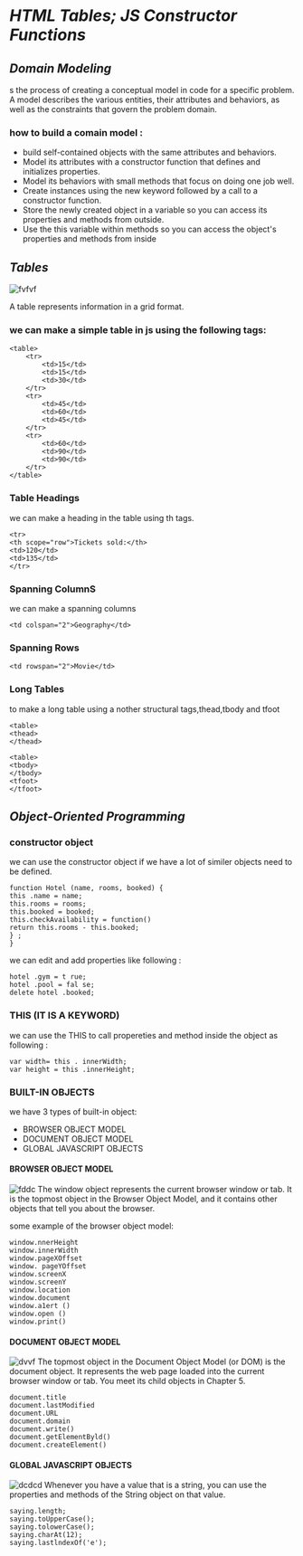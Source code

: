 # ***HTML Tables; JS Constructor Functions***

## ***Domain Modeling***

s the process of creating a conceptual model in code for a specific problem. A model describes the various entities, their attributes and behaviors, as well as the constraints that govern the problem domain.

### how to build a comain model :

+ build self-contained objects with the same attributes and behaviors.
+ Model its attributes with a constructor function that defines and initializes properties.
+ Model its behaviors with small methods that focus on doing one job well.
+ Create instances using the new keyword followed by a call to a constructor function.
+ Store the newly created object in a variable so you can access its properties and methods from outside.
+ Use the this variable within methods so you can access the object's properties and methods from inside

## ***Tables***


![fvfvf](https://www.valentinog.com/blog/static/a8b2dc7adbdc8df1e0748154b813471f/c1b63/html-table-javascript%402x.png
)

A table represents information in a grid format.

### we can make a simple table in js using the following tags:
```
<table>
    <tr>
        <td>15</td>
        <td>15</td>
        <td>30</td>
    </tr>
    <tr>
        <td>45</td>
        <td>60</td>
        <td>45</td>
    </tr>
    <tr>
        <td>60</td>
        <td>90</td>
        <td>90</td>
    </tr>
</table>
```

### Table Headings
we can make a heading in the table using th tags.
```
<tr>
<th scope="row">Tickets sold:</th>
<td>120</td>
<td>135</td>
</tr>
```
### Spanning ColumnS
we can make a spanning columns
```
<td colspan="2">Geography</td>
```
### Spanning Rows
```
<td rowspan="2">Movie</td>
```

### Long Tables
 to make a long table using a nother structural tags,thead,tbody and tfoot
```
<table>
<thead>
</thead>

<table>
<tbody>
</tbody>
<tfoot>
</tfoot>
```

## ***Object-Oriented Programming***

### constructor object 
we can use the constructor object if we have a lot of similer objects need to be defined.
```
function Hotel (name, rooms, booked) {
this .name = name;
this.rooms = rooms;
this.booked = booked;
this.checkAvailability = function()
return this.rooms - this.booked;
} ;
}
```
we can edit and add properties like following :
```
hotel .gym = t rue;
hotel .pool = fal se;
delete hotel .booked;
```
### THIS (IT IS A KEYWORD)
we can use the THIS to call propereties and method inside the object as following :
```
var width= this . innerWidth;
var height = this .innerHeight;
```

### BUILT-IN OBJECTS
we have 3 types of built-in object:
* BROWSER OBJECT MODEL 
* DOCUMENT OBJECT MODEL 
* GLOBAL JAVASCRIPT OBJECTS

#### BROWSER OBJECT MODEL 
![fddc](https://wordpresscom57404.files.wordpress.com/2016/03/bom.jpg)
The window object represents the current browser window or tab. It is the topmost object in the Browser Object Model, and it contains other objects that tell you about the browser.

some example of the browser object model:
```
window.nnerHeight
window.innerWidth
window.pageXOffset
window. pageYOffset
window.screenX
window.screenY
window.location
window.document
window.a1ert ()
window.open ()
window.print()
```
#### DOCUMENT OBJECT MODEL
![dvvf](https://devopedia.org/images/article/282/2000.1595439379.jpg)
The topmost object in the Document Object Model (or DOM) is the document object. It represents the web page loaded into the current browser window or tab. You meet its child objects in Chapter 5.
```
document.title
document.lastModified
document.URL
document.domain
document.write()
document.getElementByld()
document.createElement()
```
#### GLOBAL JAVASCRIPT OBJECTS
![dcdcd](https://flaviocopes.com/javascript-global-object/banner.png)
Whenever you have a value that is a string, you can use the properties and methods of the String object on that value.
```
saying.length;
saying.toUpperCase();
saying.tolowerCase();
saying.charAt(12);
saying.lastlndexOf('e');

```